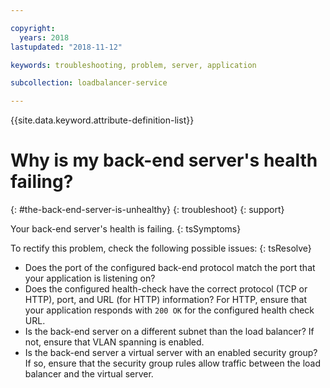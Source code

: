 ```yaml
---

copyright:
  years: 2018
lastupdated: "2018-11-12"

keywords: troubleshooting, problem, server, application

subcollection: loadbalancer-service

---
```


{{site.data.keyword.attribute-definition-list}}

# Why is my back-end server's health failing?
{: #the-back-end-server-is-unhealthy}
{: troubleshoot}
{: support}

Your back-end server's health is failing.
{: tsSymptoms}

To rectify this problem, check the following possible issues:
{: tsResolve}

* Does the port of the configured back-end protocol match the port that your application is listening on?
* Does the configured health-check have the correct protocol (TCP or HTTP), port, and URL (for HTTP) information? For HTTP, ensure that your application responds with `200 OK` for the configured health check URL.
* Is the back-end server on a different subnet than the load balancer? If not, ensure that VLAN spanning is enabled.
* Is the back-end server a virtual server with an enabled security group? If so, ensure that the security group rules allow traffic between the load balancer and the virtual server.
